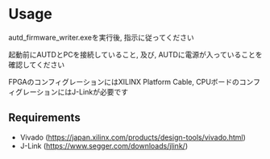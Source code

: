 # Usage

autd_firmware_writer.exeを実行後, 指示に従ってください

起動前にAUTDとPCを接続していること, 及び, AUTDに電源が入っていることを確認してください

FPGAのコンフィグレーションにはXILINX Platform Cable, CPUボードのコンフィグレーションにはJ-Linkが必要です

## Requirements

* Vivado (https://japan.xilinx.com/products/design-tools/vivado.html)
* J-Link (https://www.segger.com/downloads/jlink/)